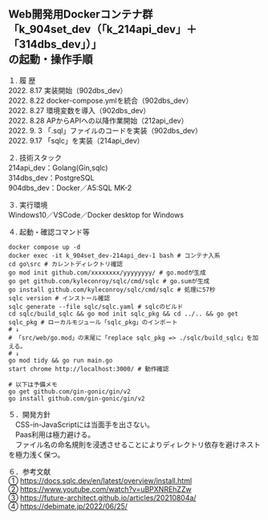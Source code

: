 Web開発用Dockerコンテナ群  
「k_904set_dev（「k_214api_dev」＋「314dbs_dev」）」  
の起動・操作手順  
---

１. 履 歴  
2022. 8.17 実装開始（902dbs_dev）  
2022. 8.22 docker-compose.ymlを統合（902dbs_dev）  
2022. 8.27 環境変数を導入（902dbs_dev）  
2022. 8.28 APからAPIへの以降作業開始（212api_dev）  
2022. 9. 3 「.sql」ファイルのコードを実装（902dbs_dev）  
2022. 9.17 「sqlc」を実装（214api_dev）  

２. 技術スタック  
214api_dev：Golang(Gin,sqlc)  
314dbs_dev：PostgreSQL  
904dbs_dev：Docker／A5:SQL MK-2  

３. 実行環境  
Windows10／VSCode／Docker desktop for Windows   

４. 起動・確認コマンド等  
```
docker compose up -d
docker exec -it k_904set_dev-214api_dev-1 bash # コンテナ入系
cd go\src # カレントディレクトリ確認
go mod init github.com/xxxxxxxx/yyyyyyyy/ # go.modが生成
go get github.com/kyleconroy/sqlc/cmd/sqlc # go.sumが生成
go install github.com/kyleconroy/sqlc/cmd/sqlc # 処理に57秒
sqlc version # インストール確認
sqlc generate --file sqlc/sqlc.yaml # sqlcのビルド
cd sqlc/build_sqlc && go mod init sqlc_pkg && cd ../.. && go get sqlc_pkg # ローカルモジュール「sqlc_pkg」のインポート
# ↓
# 「src/web/go.mod」の末尾に「replace sqlc_pkg => ./sqlc/build_sqlc」を加える。
# ↓
go mod tidy && go run main.go
start chrome http://localhost:3000/ # 動作確認

# 以下は予備メモ
go get github.com/gin-gonic/gin/v2
go install github.com/gin-gonic/gin/v2
```
<!--
go mod init github.com/goark/pa-api && go get github.com/kyleconroy/sqlc/cmd/sqlc && go install github.com/kyleconroy/sqlc/cmd/sqlc && sqlc version && sqlc generate --file sqlc/sqlc.yaml && cd sqlc/build_sqlc && go mod init sqlc_pkg && cd ../.. && go get sqlc_pkg
-->
<!--
注意点：
・Golangのバージョンを今後固定する必要あり(latestにしない！)
・
・
-->
<!--
cd "C:\Users\tatsu_hira_s\Documents\My Repository\myportfolio_k\k_214api_dev\go"; docker compose up -d; docker compose exec web bash; start chrome http://localhost:3000/
go mod init github.com/gin-gonic/gin/v2 && go get && go run main.go
-->

５．開発方針  
　CSS-in-JavaScriptには当面手を出さない。  
　Paas利用は極力避ける。  
　ファイル名の命名規則を浸透させることによりディレクトリ依存を避けネストを極力浅く保つ。  
<!--
３　今後の課題（覚え書き）  
①引き続きローカルのOSにはDocker Desktop for Windows以外のミドルウェアをインストールせず開発環境はDocker上に構築すること  
②「create-react-app」を使用せずに開発用コンテナを作成すること  
③「docker-compose.yml」ファイルをルートディレクトリ「myportfolio_k」直下で一つにまとめること  
-->
６．参考文献  
① https://docs.sqlc.dev/en/latest/overview/install.html  
② https://www.youtube.com/watch?v=uBPXNREhZZw  
③ https://future-architect.github.io/articles/20210804a/  
④ https://debimate.jp/2022/06/25/  


<!--
db, err := sql.Open("postgres", "host=314dbs_dev port=5432 user=postgres password=passw0rd sslmode=disable")
-->
